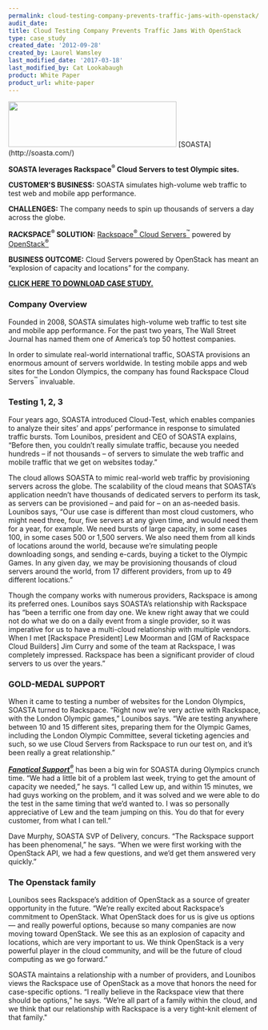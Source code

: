```yaml
---
permalink: cloud-testing-company-prevents-traffic-jams-with-openstack/
audit_date:
title: Cloud Testing Company Prevents Traffic Jams With OpenStack
type: case_study
created_date: '2012-09-28'
created_by: Laurel Wamsley
last_modified_date: '2017-03-18'
last_modified_by: Cat Lookabaugh
product: White Paper
product_url: white-paper
---
```


<img src="{% asset_path UseCases/cloud-testing-company-prevents-traffic-jams-with-openstack/soasta.png %}" width="336" height="91" />
[SOASTA](http://soasta.com/)

**SOASTA leverages Rackspace<sup>&reg;</sup> Cloud Servers to test Olympic sites.**

**CUSTOMER'S BUSINESS:** SOASTA simulates high-volume web traffic to
test web and mobile app performance.

**CHALLENGES:** The company needs to spin up thousands of servers a day
across the globe.

**RACKSPACE<sup>&reg;</sup> SOLUTION:** [Rackspace<sup>&reg;</sup> Cloud
Servers<sup>&trade;</sup>](http://www.rackspace.com/cloud/cloud_hosting_products/servers/)
powered by [OpenStack<sup>&reg;</sup>](http://www.openstack.org/)

**BUSINESS OUTCOME:** Cloud Servers powered by OpenStack has meant an
“explosion of capacity and locations” for the company.

**[CLICK HERE TO DOWNLOAD CASE STUDY.](http://c179631.r31.cf0.rackcdn.com/SOASTA.pdf)**

### Company Overview

Founded in 2008, SOASTA simulates high-volume web traffic to test site
and mobile app performance. For the past two years, The Wall Street
Journal has named them one of America’s top 50 hottest companies.

In order to simulate real-world international traffic, SOASTA provisions
an enormous amount of servers worldwide. In testing mobile apps and web
sites for the London Olympics, the company has found Rackspace Cloud
Servers<sup>&trade;</sup> invaluable.

### Testing 1, 2, 3

Four years ago, SOASTA introduced Cloud-Test, which enables companies to
analyze their sites’ and apps’ performance in response to simulated
traffic bursts. Tom Lounibos, president and CEO of SOASTA explains,
“Before then, you couldn’t really simulate traffic, because you needed
hundreds – if not thousands – of servers to simulate the web traffic and
mobile traffic that we get on websites today.”

The cloud allows SOASTA to mimic real-world web traffic by provisioning
servers across the globe. The scalability of the cloud means that
SOASTA’s application needn’t have thousands of dedicated servers to
perform its task, as servers can be provisioned – and paid for – on an
as-needed basis. Lounibos says, “Our use case is different than most
cloud customers, who might need three, four, five servers at any given
time, and would need them for a year, for example. We need bursts of
large capacity, in some cases 100, in some cases 500 or 1,500 servers.
We also need them from all kinds of locations around the world, because
we’re simulating people downloading songs, and sending e-cards, buying a
ticket to the Olympic Games. In any given day, we may be provisioning
thousands of cloud servers around the world, from 17 different
providers, from up to 49 different locations.”

Though the company works with numerous providers, Rackspace is among its
preferred ones. Lounibos says SOASTA’s relationship with Rackspace has
“been a terrific one from day one. We knew right away that we could not
do what we do on a daily event from a single provider, so it was
imperative for us to have a multi-cloud relationship with multiple
vendors. When I met [Rackspace President] Lew Moorman and [GM of
Rackspace Cloud Builders] Jim Curry and some of the team at Rackspace,
I was completely impressed. Rackspace has been a significant provider of
cloud servers to us over the years.”

###

### GOLD-MEDAL SUPPORT

When it came to testing a number of websites for the London Olympics,
SOASTA turned to Rackspace. “Right now we’re very active with Rackspace,
with the London Olympic games,” Lounibos says. “We are testing anywhere
between 10 and 15 different sites, preparing them for the Olympic Games,
including the London Olympic Committee, several ticketing agencies and
such, so we use Cloud Servers from Rackspace to run our test on, and
it’s been really a great relationship.”

[***Fanatical Support<sup>&reg;</sup>***](http://www.rackspace.com/whyrackspace/support/)
has been a big win for SOASTA during Olympics crunch time. “We had a
little bit of a problem last week, trying to get the amount of capacity
we needed,” he says. “I called Lew up, and within 15 minutes, we had
guys working on the problem, and it was solved and we were able to do
the test in the same timing that we’d wanted to. I was so personally
appreciative of Lew and the team jumping on this. You do that for every
customer, from what I can tell.”

Dave Murphy, SOASTA SVP of Delivery, concurs. “The Rackspace support has
been phenomenal,” he says. “When we were first working with the
OpenStack API, we had a few questions, and we’d get them answered very
quickly.”

### The Openstack family

Lounibos sees Rackspace’s addition of OpenStack as a source of greater
opportunity in the future. “We’re really excited about Rackspace’s
commitment to OpenStack. What OpenStack does for us is give us options —
and really powerful options, because so many companies are now moving
toward OpenStack. We see this as an explosion of capacity and locations,
which are very important to us. We think OpenStack is a very powerful
player in the cloud community, and will be the future of cloud computing
as we go forward.”

SOASTA maintains a relationship with a number of providers, and Lounibos
views the Rackspace use of OpenStack as a move that honors the need for
case-specific options. “I really believe in the Rackspace view that
there should be options,” he says. “We’re all part of a family within
the cloud, and we think that our relationship with Rackspace is a very
tight-knit element of that family."
